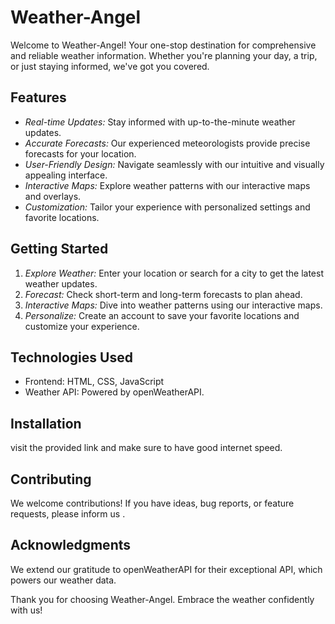 # Weather-Angel

Welcome to Weather-Angel! Your one-stop destination for comprehensive and reliable weather information. Whether you're planning your day, a trip, or just staying informed, we've got you covered.

## Features

- *Real-time Updates:* Stay informed with up-to-the-minute weather updates.
- *Accurate Forecasts:* Our experienced meteorologists provide precise forecasts for your location.
- *User-Friendly Design:* Navigate seamlessly with our intuitive and visually appealing interface.
- *Interactive Maps:* Explore weather patterns with our interactive maps and overlays.
- *Customization:* Tailor your experience with personalized settings and favorite locations.

## Getting Started

1. *Explore Weather:* Enter your location or search for a city to get the latest weather updates.
2. *Forecast:* Check short-term and long-term forecasts to plan ahead.
3. *Interactive Maps:* Dive into weather patterns using our interactive maps.
4. *Personalize:* Create an account to save your favorite locations and customize your experience.

## Technologies Used

- Frontend: HTML, CSS, JavaScript
- Weather API: Powered by openWeatherAPI.

## Installation

visit the provided link and make sure to have good internet speed.

## Contributing

We welcome contributions! If you have ideas, bug reports, or feature requests, please inform us .

## Acknowledgments

We extend our gratitude to openWeatherAPI for their exceptional API, which powers our weather data.


Thank you for choosing Weather-Angel. Embrace the weather confidently with us!

